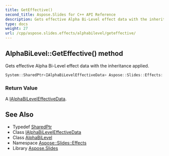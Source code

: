 ```yaml
---
title: GetEffective()
second_title: Aspose.Slides for C++ API Reference
description: Gets effective Alpha Bi-Level effect data with the inheritance applied.
type: docs
weight: 27
url: /cpp/aspose.slides.effects/alphabilevel/geteffective/
---
```

## AlphaBiLevel::GetEffective() method


Gets effective Alpha Bi-Level effect data with the inheritance applied.

```cpp
System::SharedPtr<IAlphaBiLevelEffectiveData> Aspose::Slides::Effects::AlphaBiLevel::GetEffective() override
```


### Return Value

A [IAlphaBiLevelEffectiveData](../../ialphabileveleffectivedata/).

## See Also

* Typedef [SharedPtr](../../system/sharedptr/)
* Class [IAlphaBiLevelEffectiveData](../ialphabileveleffectivedata/)
* Class [AlphaBiLevel](./)
* Namespace [Aspose::Slides::Effects](../)
* Library [Aspose.Slides](../../)